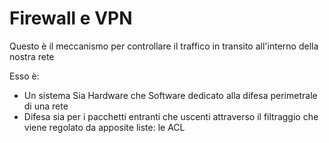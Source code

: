 # Firewall e VPN

Questo è il meccanismo per controllare il traffico in transito all'interno della nostra rete

Esso è:
- Un sistema Sia Hardware che Software dedicato alla difesa perimetrale di una rete
- Difesa sia per i pacchetti entranti che uscenti attraverso il filtraggio che viene regolato da apposite liste: le ACL
<!--stackedit_data:
eyJoaXN0b3J5IjpbLTE4NDg0Njc0NTRdfQ==
-->